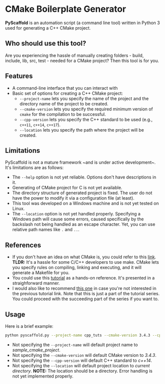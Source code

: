 # CMake Boilerplate Generator #

**PyScaffold** is an automation script (a command line tool) written in Python 3 used for generating a C++ CMake project.

## Who should use this tool? ##

Are you experiencing the hassle of manually creating folders - build, include, lib, src, test - needed for a CMake project? Then this tool is for you.

## Features ##
  * A command-line interface that you can interact with
  * Basic set of options for creating a C++ CMake project:
    * `--project-name` lets you specify the name of the project and the directory name of the project to be created.
    * `--cmake-version` lets you specify the required minimum version of `cmake` for the compilation to be successful.
    * `--cpp-version` lets you specify the C++ standard to be used (e.g., `c++11`, `c++14`, `c++17`).
    * `--location` lets you specify the path where the project will be created.

## Limitations ##

PyScaffold is not a mature framework ~and is under active development~. It's limitations are as follows:
* The `--help` option is not yet reliable. Options don't have descriptions in it.
* Generating of CMake project for C is not yet available.
* The directory structure of generated project is fixed. The user do not have the power to modify it via a configuration file (at least).
* This tool was developed on a Windows machine and is not yet tested on Linux.
* The `--location` option is not yet handled properly. Specifying a Windows path will cause some errors, caused specifically by the backslash not being handled as an escape character. Yet, you can use relative path names like `.` and `..`.

## References ##
* If you don't have an idea on what CMake is, you could refer to this [link](https://en.wikipedia.org/wiki/CMake). **TLDR:** It's a hassle for some C/C++ developers to use make. CMake lets you specify rules on compiling, linking and executing, and it will generate a Makefile for you.
* You could use this [tutorial](http://derekmolloy.ie/hello-world-introductions-to-cmake/) as a hands-on reference. It's presented in a straighforward manner.
* I would also like to recommend [this one](https://tuannguyen68.gitbooks.io/learning-cmake-a-beginner-s-guide/content/chap1/chap1.html) in case you're not interested in the previous tutorial link. Note that this is just a part of the tutorial series. You could proceed with the succeeding part of the series if you want to.

## Usage ##

Here is a brief example:

```bash
python pyscaffold.py --project-name cpp_tuts --cmake-version 3.4.3 --cpp-version c++17 --location ~/cpp_projects
```

* Not specifying the `--project-name` will default project name to *sample_cmake_project*.
* Not specifying the `--cmake-version` will default CMake version to *3.4.3*.
* Not specifying the `--cpp-version` will default C++ standard to *c++14*.
* Not specifying the `--location` will default project location to *current directory*. **NOTE:** The location should be a directory. Error handling is not yet implemented properly.

